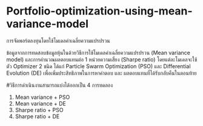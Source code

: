 # Portfolio-optimization-using-mean-variance-model

การจัดพอร์ตลงทุนโดยใช้โมเดลค่าเฉลี่ยความแปรปรวน

ข้อมูลจากการทดสอบข้อมูลหุ้นในด้วยวิธีการใช้โมเดลค่าเฉลี่ยความแปรปรวน (Mean variance model) และการคำนวณผลตอบแทนต่อ 1 หน่วยความเสี่ยง (Sharpe ratio) โดยแต่ละโมเดลจะใช้ตัว Optimizer 2 ชนิด ได้แก่ Particle Swarm Optimization (PSO) และ Differential Evolution (DE) เพื่อเพิ่มประสิทธิภาพในการหาคำตอบ และ ผลตอบแทนที่ได้รับกลับคืนในตอนท้าย

#วิธีการดำเนินงานสามารถแบ่งได้ออกเป็น 4 การทดลอง
1. Mean variance + PSO
2. Mean variance + DE
3. Sharpe ratio + PSO
4. Sharpe ratio + DE


